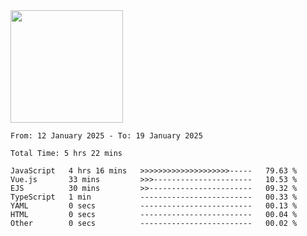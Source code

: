 <img height="180em" src="https://github-readme-stats-eight-theta.vercel.app/api?username=bkundev&show_icons=true&theme=radical&include_all_commits=true&count_private=true"/>
<!--START_SECTION:waka-->

```all_time
From: 12 January 2025 - To: 19 January 2025

Total Time: 5 hrs 22 mins

JavaScript   4 hrs 16 mins   >>>>>>>>>>>>>>>>>>>>-----   79.63 %
Vue.js       33 mins         >>>----------------------   10.53 %
EJS          30 mins         >>-----------------------   09.32 %
TypeScript   1 min           -------------------------   00.33 %
YAML         0 secs          -------------------------   00.13 %
HTML         0 secs          -------------------------   00.04 %
Other        0 secs          -------------------------   00.02 %
```

<!--END_SECTION:waka-->